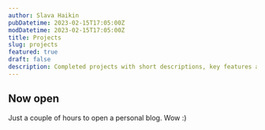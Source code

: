 ```yaml
---
author: Slava Haikin
pubDatetime: 2023-02-15T17:05:00Z
modDatetime: 2023-02-15T17:05:00Z
title: Projects
slug: projects
featured: true
draft: false
description: Completed projects with short descriptions, key features and notes.
---
```


## Now open

Just a couple of hours to open a personal blog. Wow :)
